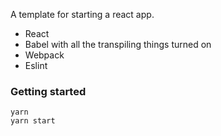 A template for starting a react app.

* React
* Babel with all the transpiling things turned on
* Webpack
* Eslint

### Getting started

```
yarn
yarn start
```
